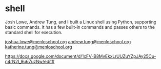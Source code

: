 # shell
Josh Lowe, Andrew Tung, and I built a Linux shell using Python, supporting basic commands. It has a few built-in commands and passes others to the standard shell for execution.

joshua.lowe@menloschool.org andrew.tung@menloschool.org katherine.tung@menloschool.org

https://docs.google.com/document/d/1cFV-B8MvEkxLrUUZuYZpJAy25Cu-n4rN2I_9u67uzNw/edit#
